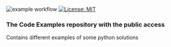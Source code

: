 ![example workflow](https://github.com/comsompom/code_examples/actions/workflows/pylint.yml/badge.svg)
[![License: MIT](https://cdn.prod.website-files.com/5e0f1144930a8bc8aace526c/65dd9eb5aaca434fac4f1c34_License-MIT-blue.svg)](/LICENSE)

### The Code Examples repository with the public access

Contains different examples of some python solutions
